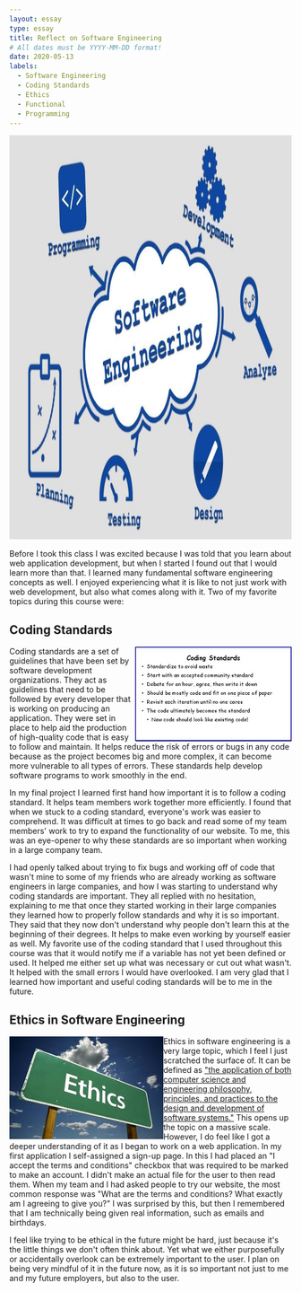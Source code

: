 ```yaml
---
layout: essay
type: essay
title: Reflect on Software Engineering
# All dates must be YYYY-MM-DD format!
date: 2020-05-13
labels:
  - Software Engineering
  - Coding Standards
  - Ethics
  - Functional
  - Programming
---
```


<img class="ui large spaced image" src="../images/software-engineering.jpg"  height="720" width="1280" alt="">


Before I took this class I was excited because I was told that you learn about web application development, but when I started I found out that I  would learn more than that. I learned many fundamental software engineering concepts as well. I enjoyed experiencing what it is like to not just work with web development, but also what comes along with it. Two of my favorite topics during this course were: 

## Coding Standards

<img class="ui image" align="right" src="../images/CodingStandards.jpg" height="169" width="280"  alt="">

Coding standards are a set of guidelines that have been set by software development organizations. They act as guidelines that need to be followed by every developer that is working on producing an application. They were set in place to help aid the production of high-quality code that is easy to follow and maintain. It helps reduce the risk of errors or bugs in any code because as the project becomes big and more complex, it can become more vulnerable to all types of errors. These standards help develop software programs to work smoothly in the end.

In my final project I learned first hand how important it is to follow a coding standard. It helps team members work together more efficiently. I found that when we stuck to a coding standard, everyone's work was easier to comprehend. It was difficult at times to go back and read some of my team members' work to try to expand the functionality of our website. To me, this was an eye-opener to why these standards are so important when working in a large company team. 

I had openly talked about trying to fix bugs and working off of code that wasn't mine to some of my friends who are already working as software engineers in large companies, and how I was starting to understand why coding standards are important. They all replied with no hesitation, explaining to me that once they started working in their large companies they learned how to properly follow standards and why it is so important. They said that they now don't understand why people don't learn this at the beginning of their degrees. It helps to make even working by yourself easier as well. My favorite use of the coding standard that I used throughout this course was that it would notify me if a variable has not yet been defined or used. It helped me either set up what was necessary or cut out what wasn't. It helped with the small errors I would have overlooked. I am very glad that I learned how important and useful coding standards will be to me in the future. 

## Ethics in Software Engineering

<img class="ui image" align="left" src="../images/images.jpg" height="183" width="275"  alt="">

Ethics in software engineering is a very large topic, which I feel I just scratched the surface of. It can be defined as ["the application of both computer science and engineering philosophy, principles, and practices to the design and development of software systems."]( https://en.wikipedia.org/wiki/Software_engineering_professionalism) This opens up the topic on a massive scale. However, I do feel like I got a deeper understanding of it as I began to work on a web application. In my first application I self-assigned a sign-up page. In this I had placed an "I accept the terms and conditions" checkbox that was required to be marked to make an account. I didn't make an actual file for the user to then read them. When my team and I had asked people to try our website, the most common response was "What are the terms and conditions? What exactly am I agreeing to give you?" I was surprised by this, but then I remembered that I am technically being given real information, such as emails and birthdays. 

I feel like trying to be ethical in the future might be hard, just because it's the little things we don't often think about. Yet what we either purposefully or accidentally overlook can be extremely important to the user. I plan on being very mindful of it in the future now, as it is so important not just to me and my future employers, but also to the user. 
